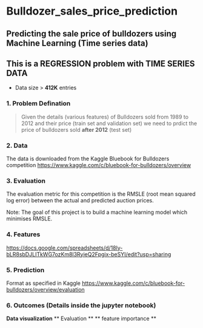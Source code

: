 # Bulldozer_sales_price_prediction

## Predicting the sale price of bulldozers using Machine Learning (Time series data)

## This is a REGRESSION problem with TIME SERIES DATA
 * Data size > **412K** entries



### 1. Problem Defination
> Given the details (various features) of Bulldozers sold from 1989 to 2012 and their price (train set and validation set) we need to prdict the price of bulldozers sold **after 2012** (test set)



### 2. Data
The data is downloaded from the Kaggle Bluebook for Bulldozers competition
https://www.kaggle.com/c/bluebook-for-bulldozers/overview

### 3. Evaluation

The evaluation metric for this competition is the RMSLE (root mean squared log error) between the actual and predicted auction prices.

Note: The goal of this project is to build a machine learning model which minimises RMSLE.

### 4. Features

https://docs.google.com/spreadsheets/d/18ly-bLR8sbDJLITkWG7ozKm8l3RyieQ2Fpgix-beSYI/edit?usp=sharing

### 5. Prediction
Format as specified in Kaggle
https://www.kaggle.com/c/bluebook-for-bulldozers/overview/evaluation

### 6. Outcomes (Details inside the jupyter notebook)
**Data visualization**
** Evaluation **
** feature importance **
